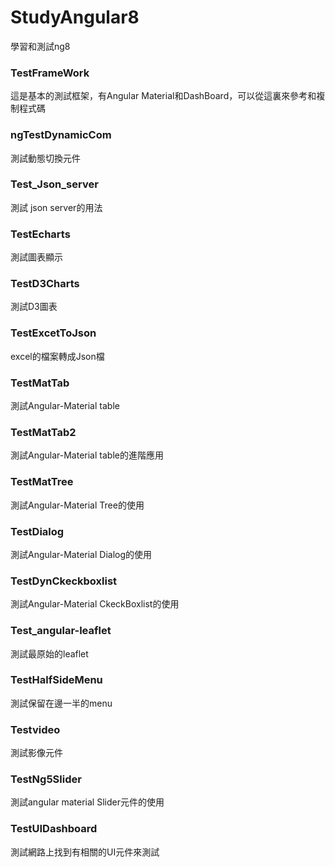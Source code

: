 # StudyAngular8
學習和測試ng8

### TestFrameWork

這是基本的測試框架，有Angular Material和DashBoard，可以從這裏來參考和複制程式碼

### ngTestDynamicCom

測試動態切換元件

### Test_Json_server

測試 json server的用法

### TestEcharts

測試圖表顯示

### TestD3Charts

 測試D3圖表

### TestExcetToJson

excel的檔案轉成Json檔

### TestMatTab

測試Angular-Material table

### TestMatTab2

測試Angular-Material table的進階應用

### TestMatTree

測試Angular-Material Tree的使用

### TestDialog

測試Angular-Material Dialog的使用

### TestDynCkeckboxlist

測試Angular-Material CkeckBoxlist的使用

### Test_angular-leaflet
測試最原始的leaflet

### TestHalfSideMenu

測試保留在邊一半的menu

### Testvideo

測試影像元件

### TestNg5Slider

測試angular material Slider元件的使用

### TestUIDashboard

測試網路上找到有相關的UI元件來測試